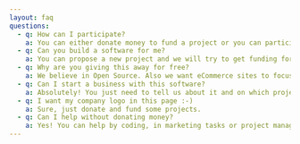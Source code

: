```yaml
---
layout: faq
questions:
  - q: How can I participate?
    a: You can either donate money to fund a project or you can participate by coding.
  - q: Can you build a software for me?
    a: You can propose a new project and we will try to get funding for your idea.
  - q: Why are you giving this away for free?
    a: We believe in Open Source. Also we want eCommerce sites to focus on their products as well features and don't waste budget on things that should be convience.
  - q: Can I start a business with this software?
    a: Absolutely! You just need to tell us about it and on which project your product is based on.
  - q: I want my company logo in this page :-)
    a: Sure, just donate and fund some projects.
  - q: Can I help without donating money?
    a: Yes! You can help by coding, in marketing tasks or project management. Just write us an email and we can discuss.
---
```


